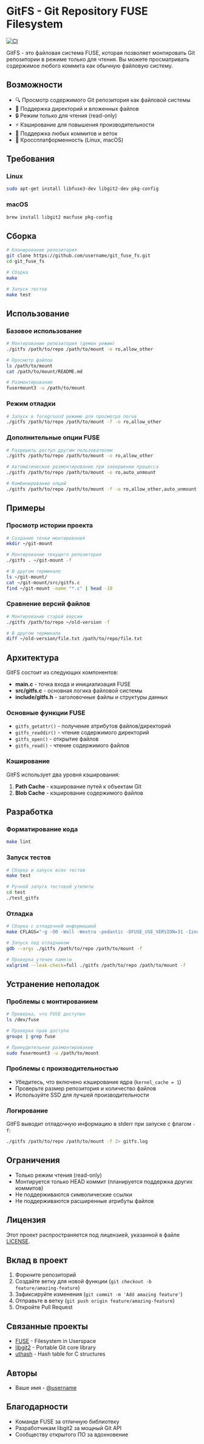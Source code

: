 # GitFS - Git Repository FUSE Filesystem

[![CI](https://github.com/username/git_fuse_fs/workflows/CI/badge.svg)](https://github.com/username/git_fuse_fs/actions)

GitFS - это файловая система FUSE, которая позволяет монтировать Git репозитории в режиме только для чтения. Вы можете просматривать содержимое любого коммита как обычную файловую систему.

## Возможности

- 🔍 Просмотр содержимого Git репозитория как файловой системы
- 📁 Поддержка директорий и вложенных файлов
- 🔒 Режим только для чтения (read-only)
- ⚡ Кэширование для повышения производительности
- 🎯 Поддержка любых коммитов и веток
- 🐧 Кроссплатформенность (Linux, macOS)

## Требования

### Linux
```bash
sudo apt-get install libfuse3-dev libgit2-dev pkg-config
```

### macOS
```bash
brew install libgit2 macfuse pkg-config
```

## Сборка

```bash
# Клонирование репозитория
git clone https://github.com/username/git_fuse_fs.git
cd git_fuse_fs

# Сборка
make

# Запуск тестов
make test
```

## Использование

### Базовое использование

```bash
# Монтирование репозитория (демон режим)
./gitfs /path/to/repo /path/to/mount -o ro,allow_other

# Просмотр файлов
ls /path/to/mount
cat /path/to/mount/README.md

# Размонтирование
fusermount3 -u /path/to/mount
```

### Режим отладки

```bash
# Запуск в foreground режиме для просмотра логов
./gitfs /path/to/repo /path/to/mount -f -o ro,allow_other
```

### Дополнительные опции FUSE

```bash
# Разрешить доступ другим пользователям
./gitfs /path/to/repo /path/to/mount -o ro,allow_other

# Автоматическое размонтирование при завершении процесса
./gitfs /path/to/repo /path/to/mount -o ro,auto_unmount

# Комбинирование опций
./gitfs /path/to/repo /path/to/mount -f -o ro,allow_other,auto_unmount
```

## Примеры

### Просмотр истории проекта

```bash
# Создание точки монтирования
mkdir ~/git-mount

# Монтирование текущего репозитория
./gitfs . ~/git-mount -f

# В другом терминале
ls ~/git-mount/
cat ~/git-mount/src/gitfs.c
find ~/git-mount -name "*.c" | head -10
```

### Сравнение версий файлов

```bash
# Монтирование старой версии
./gitfs /path/to/repo ~/old-version -f

# В другом терминале
diff ~/old-version/file.txt /path/to/repo/file.txt
```

## Архитектура

GitFS состоит из следующих компонентов:

- **main.c** - точка входа и инициализация FUSE
- **src/gitfs.c** - основная логика файловой системы
- **include/gitfs.h** - заголовочные файлы и структуры данных

### Основные функции FUSE

- `gitfs_getattr()` - получение атрибутов файлов/директорий
- `gitfs_readdir()` - чтение содержимого директорий
- `gitfs_open()` - открытие файлов
- `gitfs_read()` - чтение содержимого файлов

### Кэширование

GitFS использует два уровня кэширования:

1. **Path Cache** - кэширование путей к объектам Git
2. **Blob Cache** - кэширование содержимого файлов

## Разработка

### Форматирование кода

```bash
make lint
```

### Запуск тестов

```bash
# Сборка и запуск всех тестов
make test

# Ручной запуск тестовой утилиты
cd test
./test_gitfs
```

### Отладка

```bash
# Сборка с отладочной информацией
make CFLAGS="-g -O0 -Wall -Wextra -pedantic -DFUSE_USE_VERSION=31 -Iinclude $(PKG_CFLAGS)"

# Запуск под отладчиком
gdb --args ./gitfs /path/to/repo /path/to/mount -f

# Проверка утечек памяти
valgrind --leak-check=full ./gitfs /path/to/repo /path/to/mount -f
```

## Устранение неполадок

### Проблемы с монтированием

```bash
# Проверка, что FUSE доступен
ls /dev/fuse

# Проверка прав доступа
groups | grep fuse

# Принудительное размонтирование
sudo fusermount3 -u /path/to/mount
```

### Проблемы с производительностью

- Убедитесь, что включено кэширование ядра (`kernel_cache = 1`)
- Проверьте размер репозитория и количество файлов
- Используйте SSD для лучшей производительности

### Логирование

GitFS выводит отладочную информацию в stderr при запуске с флагом `-f`:

```bash
./gitfs /path/to/repo /path/to/mount -f 2> gitfs.log
```

## Ограничения

- Только режим чтения (read-only)
- Монтируется только HEAD коммит (планируется поддержка других коммитов)
- Не поддерживаются символические ссылки
- Не поддерживаются расширенные атрибуты файлов

## Лицензия

Этот проект распространяется под лицензией, указанной в файле [LICENSE](LICENSE).

## Вклад в проект

1. Форкните репозиторий
2. Создайте ветку для новой функции (`git checkout -b feature/amazing-feature`)
3. Зафиксируйте изменения (`git commit -m 'Add amazing feature'`)
4. Отправьте в ветку (`git push origin feature/amazing-feature`)
5. Откройте Pull Request

## Связанные проекты

- [FUSE](https://github.com/libfuse/libfuse) - Filesystem in Userspace
- [libgit2](https://libgit2.org/) - Portable Git core library
- [uthash](https://troydhanson.github.io/uthash/) - Hash table for C structures

## Авторы

- Ваше имя - [@username](https://github.com/username)

## Благодарности

- Команде FUSE за отличную библиотеку
- Разработчикам libgit2 за мощный Git API
- Сообществу открытого ПО за вдохновение